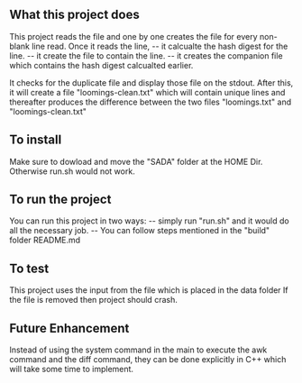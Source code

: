 ## What this project does

This project reads the file and one by one creates the file for every non-blank line read.
Once it reads the line, 
	-- it calcualte the hash digest for the line.
	-- it create the file to contain the line.
	-- it creates the companion file which contains the hash digest calcualted earlier.

It checks for the duplicate file and display those file on the stdout.
After this, it will create a file "loomings-clean.txt" which will contain unique lines and
thereafter produces the difference between the two files "loomings.txt" and "loomings-clean.txt"

## To install
Make sure to dowload and move the "SADA" folder at the HOME Dir.
Otherwise run.sh would not work.

## To run the project
You can run this project in two ways:
	-- simply run "run.sh" and it would do all the necessary job.
	-- You can follow steps mentioned in the "build" folder README.md

## To test
This project uses the input from the file which is placed in the data folder
If the file is removed then project should crash.


## Future Enhancement
Instead of using the system command in the main to execute the awk command and the diff 
command, they can be done explicitly in C++ which will take some time to implement.
